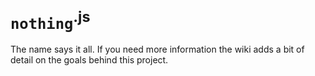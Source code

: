 # **`nothing`**<sup>.js</sup>

The name says it all. If you need more information the wiki adds a bit of detail on the goals behind this project.
